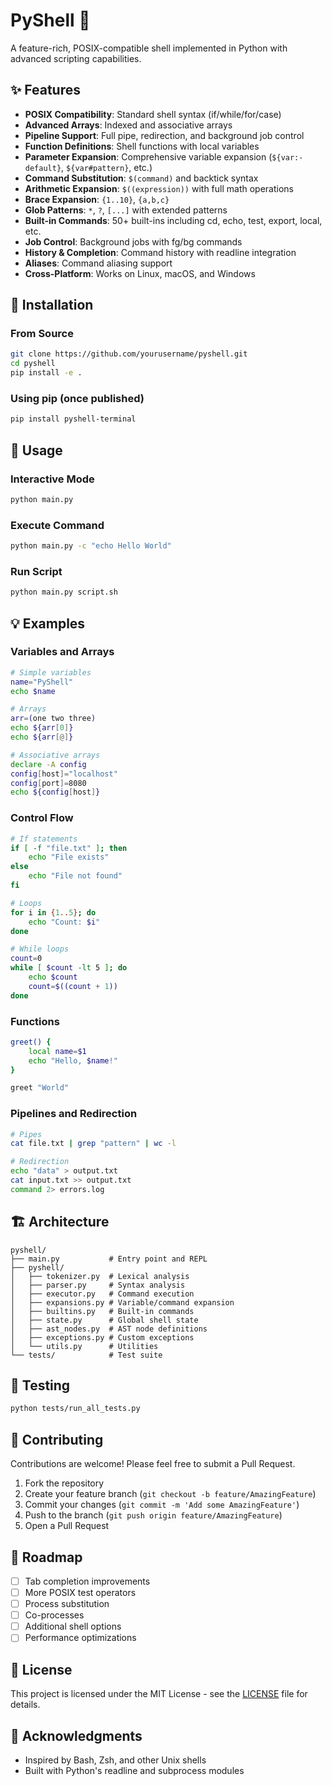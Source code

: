 # PyShell 🐚

A feature-rich, POSIX-compatible shell implemented in Python with advanced scripting capabilities.

## ✨ Features

- **POSIX Compatibility**: Standard shell syntax (if/while/for/case)
- **Advanced Arrays**: Indexed and associative arrays
- **Pipeline Support**: Full pipe, redirection, and background job control
- **Function Definitions**: Shell functions with local variables
- **Parameter Expansion**: Comprehensive variable expansion (`${var:-default}`, `${var#pattern}`, etc.)
- **Command Substitution**: `$(command)` and backtick syntax
- **Arithmetic Expansion**: `$((expression))` with full math operations
- **Brace Expansion**: `{1..10}`, `{a,b,c}`
- **Glob Patterns**: `*`, `?`, `[...]` with extended patterns
- **Built-in Commands**: 50+ built-ins including cd, echo, test, export, local, etc.
- **Job Control**: Background jobs with fg/bg commands
- **History & Completion**: Command history with readline integration
- **Aliases**: Command aliasing support
- **Cross-Platform**: Works on Linux, macOS, and Windows

## 🚀 Installation

### From Source

```bash
git clone https://github.com/yourusername/pyshell.git
cd pyshell
pip install -e .
```

### Using pip (once published)

```bash
pip install pyshell-terminal
```

## 📖 Usage

### Interactive Mode

```bash
python main.py
```

### Execute Command

```bash
python main.py -c "echo Hello World"
```

### Run Script

```bash
python main.py script.sh
```

## 💡 Examples

### Variables and Arrays

```bash
# Simple variables
name="PyShell"
echo $name

# Arrays
arr=(one two three)
echo ${arr[0]}
echo ${arr[@]}

# Associative arrays
declare -A config
config[host]="localhost"
config[port]=8080
echo ${config[host]}
```

### Control Flow

```bash
# If statements
if [ -f "file.txt" ]; then
    echo "File exists"
else
    echo "File not found"
fi

# Loops
for i in {1..5}; do
    echo "Count: $i"
done

# While loops
count=0
while [ $count -lt 5 ]; do
    echo $count
    count=$((count + 1))
done
```

### Functions

```bash
greet() {
    local name=$1
    echo "Hello, $name!"
}

greet "World"
```

### Pipelines and Redirection

```bash
# Pipes
cat file.txt | grep "pattern" | wc -l

# Redirection
echo "data" > output.txt
cat input.txt >> output.txt
command 2> errors.log
```

## 🏗️ Architecture

```
pyshell/
├── main.py           # Entry point and REPL
├── pyshell/
│   ├── tokenizer.py  # Lexical analysis
│   ├── parser.py     # Syntax analysis
│   ├── executor.py   # Command execution
│   ├── expansions.py # Variable/command expansion
│   ├── builtins.py   # Built-in commands
│   ├── state.py      # Global shell state
│   ├── ast_nodes.py  # AST node definitions
│   ├── exceptions.py # Custom exceptions
│   └── utils.py      # Utilities
└── tests/            # Test suite
```

## 🧪 Testing

```bash
python tests/run_all_tests.py
```

## 🤝 Contributing

Contributions are welcome! Please feel free to submit a Pull Request.

1. Fork the repository
2. Create your feature branch (`git checkout -b feature/AmazingFeature`)
3. Commit your changes (`git commit -m 'Add some AmazingFeature'`)
4. Push to the branch (`git push origin feature/AmazingFeature`)
5. Open a Pull Request

## 📝 Roadmap

- [ ] Tab completion improvements
- [ ] More POSIX test operators
- [ ] Process substitution
- [ ] Co-processes
- [ ] Additional shell options
- [ ] Performance optimizations

## 📄 License

This project is licensed under the MIT License - see the [LICENSE](LICENSE) file for details.

## 🙏 Acknowledgments

- Inspired by Bash, Zsh, and other Unix shells
- Built with Python's readline and subprocess modules
